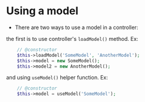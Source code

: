 # Using a model
* There are two ways to use a model in a controller:

the first is to use controller's `loadModel()` method. Ex: 
```php 
    // @constructor
    $this->loadModel('SomeModel', 'AnotherModel');
    $this->model = new SomeModel();
    $this->model2 = new AnotherModel();
```
and using `useModel()` helper function. Ex:
```php
    // @constructor
    $this->model = useModel('SomeModel');
```